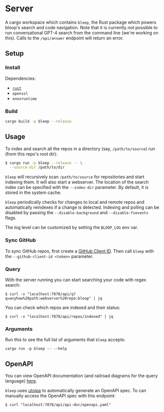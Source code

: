 # Server

A cargo workspace which contains `bleep`, the Rust package which powers bloop's search and code navigation. Note that it is currently _not_ possible to run conversational GPT-4 search from the command line (we're working on this). Calls to the `/api/answer` endpoint will return an error.

## Setup

### Install

Dependencies:
 - [`rust`](https://rustup.rs/)
 - `openssl`
 - `onnxruntime`

### Build

```bash
cargo build -p bleep --release
```

## Usage

To index and search all the repos in a directory (say, `/path/to/source`) run (from this repo's root dir):

```bash
$ cargo run -p bleep --release -- \
  --source-dir /path/to/dir
```

`bleep` will recursively scan `/path/to/source` for repositories and start indexing them. It will also start a webserver. The location of the search index can be specified with the `--index-dir` parameter. By default, it is stored in the system cache.

`bleep` periodically checks for changes to local and remote repos and automatically reindexes if a change is detected. Indexing and polling can be disabled by passing the `--disable-background` and `--disable-fsevents` flags.

The log level can be customized by setting the `BLOOP_LOG` env var.

### Sync GitHub

To sync GitHub repos, first create a [GitHub Client ID](https://docs.github.com/en/developers/apps/building-oauth-apps/creating-an-oauth-app). Then call `bleep` with the `--github-client-id <token>` parameter.

### Query

With the server running you can start searching your code with regex search:

```
$ curl -v "localhost:7878/api/q?q=anyhow%20path:webserver%20repo:bloop" | jq
```

You can check which repos are indexed and their status:
```
$ curl -v "localhost:7878/api/repos/indexed" | jq
```

### Arguments

Run this to see the full list of arguments that `bleep` accepts:

```
cargo run -p bleep -- --help
```

## OpenAPI

You can view OpenAPI documentation (and railroad diagrams for the query language) [here](https://bloop-api-docs.vercel.app/). 

`bleep` uses [utoipa](https://github.com/juhaku/utoipa) to automatically generate an OpenAPI spec. To can manually access the OpenAPI spec with this endpoint:
```
$ curl "localhost:7878/api/api-doc/openapi.yaml"
```  
